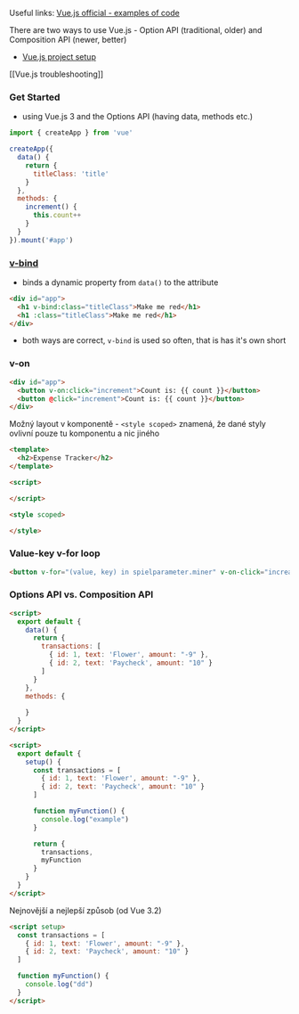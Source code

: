 Useful links:
[Vue.js official - examples of code](https://vuejs.org/examples/#hello-world)

There are two ways to use Vue.js - Option API (traditional, older) and Composition API (newer, better)
- [Vue.js project setup](https://vuejs.org/guide/quick-start.html) 

[[Vue.js troubleshooting]]
### Get Started
- using Vue.js 3 and the Options API (having data, methods etc.)
```js
import { createApp } from 'vue'

createApp({
  data() {
    return {
      titleClass: 'title'
    }
  },
  methods: {
    increment() {
      this.count++
    }
  }
}).mount('#app')
```
### [v-bind](https://vuejs.org/guide/essentials/template-syntax.html)
- binds a dynamic property from `data()` to the attribute
```html
<div id="app">
  <h1 v-bind:class="titleClass">Make me red</h1>
  <h1 :class="titleClass">Make me red</h1>
</div>
```
- both ways are correct, `v-bind` is used so often, that is has it's own short
### v-on
```html
<div id="app">
  <button v-on:click="increment">Count is: {{ count }}</button>
  <button @click="increment">Count is: {{ count }}</button>
</div>
```

Možný layout v komponentě - `<style scoped>` znamená, že dané styly ovlivní pouze tu komponentu a nic jiného
```html
<template>
  <h2>Expense Tracker</h2>
</template>

<script>

</script>

<style scoped>

</style>
```


### Value-key v-for loop
```html
<button v-for="(value, key) in spielparameter.miner" v-on-click="increaseModifier(key)">{{ value.name }}</button>
```
### Options API vs. Composition API
```html
<script>
  export default {
    data() {
      return {
        transactions: [
          { id: 1, text: 'Flower', amount: "-9" },
          { id: 2, text: 'Paycheck', amount: "10" }
        ]
      }
    }, 
    methods: {
      
    }
  }
</script>
```

```html
<script>
  export default {
    setup() {
      const transactions = [
        { id: 1, text: 'Flower', amount: "-9" },
        { id: 2, text: 'Paycheck', amount: "10" }
      ]

      function myFunction() {
        console.log("example")
      }

      return {
        transactions,
        myFunction
      }
    }
  }
</script>
```
Nejnovější a nejlepší způsob (od Vue 3.2) 
```html
<script setup>
  const transactions = [
    { id: 1, text: 'Flower', amount: "-9" },
    { id: 2, text: 'Paycheck', amount: "10" }
  ]

  function myFunction() {
    console.log("dd")
  }
</script>
```